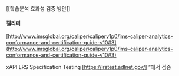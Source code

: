 [[학습분석 효과성 검증 방안]]

#### 캘리퍼
[http://www.imsglobal.org/caliper/caliperv1p0/ims-caliper-analytics-conformance-and-certification-guide-v10#3](http://www.imsglobal.org/caliper/caliperv1p0/ims-caliper-analytics-conformance-and-certification-guide-v10#3)



xAPI
LRS Specification Testing [https://lrstest.adlnet.gov/]  “에서 검증